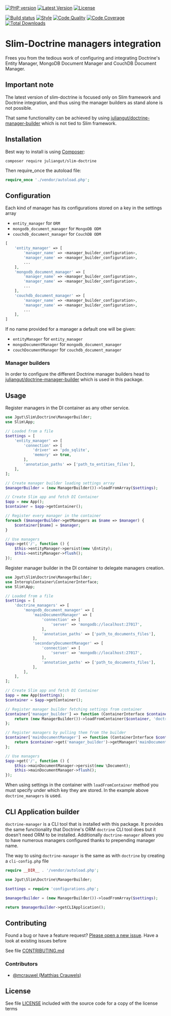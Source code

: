 [![PHP version](https://img.shields.io/badge/PHP-%3E%3D5.6-8892BF.svg?style=flat-square)](http://php.net)
[![Latest Version](https://img.shields.io/packagist/vpre/juliangut/slim-doctrine.svg?style=flat-square)](https://packagist.org/packages/juliangut/slim-doctrine)
[![License](https://img.shields.io/github/license/juliangut/slim-doctrine.svg?style=flat-square)](https://github.com/juliangut/slim-doctrine/blob/master/LICENSE)

[![Build status](https://img.shields.io/travis/juliangut/slim-doctrine.svg?style=flat-square)](https://travis-ci.org/juliangut/slim-doctrine)
[![Style](https://styleci.io/repos/42014429/shield)](https://styleci.io/repos/42014429)
[![Code Quality](https://img.shields.io/scrutinizer/g/juliangut/slim-doctrine.svg?style=flat-square)](https://scrutinizer-ci.com/g/juliangut/slim-doctrine)
[![Code Coverage](https://img.shields.io/coveralls/juliangut/slim-doctrine.svg?style=flat-square)](https://coveralls.io/github/juliangut/slim-doctrine)
[![Total Downloads](https://img.shields.io/packagist/dt/juliangut/slim-doctrine.svg?style=flat-square)](https://packagist.org/packages/juliangut/slim-doctrine)

# Slim-Doctrine managers integration

Frees you from the tedious work of configuring and integrating Doctrine's Entity Manager, MongoDB Document Manager and CouchDB Document Manager.

## Important note

The latest version of slim-doctrine is focused only on Slim framework and Doctrine integration, and thus using the manager builders as stand alone is not possible.

That same functionality can be achieved by using [juliangut/doctrine-manager-builder](https://github.com/juliangut/doctrine-manager-builder) which is not tied to Slim framework.

## Installation

Best way to install is using [Composer](https://getcomposer.org/):

```
composer require juliangut/slim-doctrine
```

Then require_once the autoload file:

```php
require_once './vendor/autoload.php';
```

## Configuration

Each kind of manager has its configurations stored on a key in the settings array
 
* `entity_manager` for `ORM`
* `mongodb_document_manager` for `MongoDB ODM`
* `couchdb_document_manager` for `CouchDB ODM`

```php
[
    'entity_manager' => [
        'manager_name' => <manager_builder_configuration>,
        'manager_name' => <manager_builder_configuration>,
        ...
    ],
    'mongodb_document_manager' => [
        'manager_name' => <manager_builder_configuration>,
        'manager_name' => <manager_builder_configuration>,
        ...
    ],
    'couchdb_document_manager' => [
        'manager_name' => <manager_builder_configuration>,
        'manager_name' => <manager_builder_configuration>,
        ...
    ],
]
```

If no name provided for a manager a default one will be given:

* `entityManager` for `entity_manager`
* `mongoDocumentManager` for `mongodb_document_manager`
* `couchDocumentManager` for `couchdb_document_manager`

### Manager builders

In order to configure the different Doctrine manager builders head to [juliangut/doctrine-manager-builder](https://github.com/juliangut/doctrine-manager-builder) which is used in this package.

## Usage

Register managers in the DI container as any other service.

```php
use Jgut\Slim\Doctrine\ManagerBuilder;
use Slim\App;

// Loaded from a file
$settings = [
    'entity_manager' => [
        'connection' => [
            'driver' => 'pdo_sqlite',
            'memory' => true,
        ],
        'annotation_paths' => ['path_to_entities_files'],
    ],
];

// Create manager builder loading settings array
$managerBuilder = (new ManagerBuilder())->loadFromArray($settings);

// Create Slim app and fetch DI Container
$app = new App();
$container = $app->getContainer();

// Register every manager in the container
foreach ($managerBuilder->getManagers as $name => $manager) {
    $container[$name] = $manager;
}

// Use managers
$app->get('/', function () {
    $this->entityManager->persist(new \Entity);
    $this->entityManager->flush();
});
```

Register manager builder in the DI container to delegate managers creation.

```php
use Jgut\Slim\Doctrine\ManagerBuilder;
use Interop\Container\ContainerInterface;
use Slim\App;

// Loaded from a file
$settings = [
    'doctrine_managers' => [
        'mongodb_document_manager' => [
            'mainDocumentManager' => [
                'connection' => [
                    'server' => 'mongodb://localhost:27017',
                ],
                'annotation_paths' => ['path_to_documents_files'],
            ],
            'secondaryDocumentManager' => [
                'connection' => [
                    'server' => 'mongodb://localhost:27017',
                ],
                'annotation_paths' => ['path_to_documents_files'],
            ],
        ],
    ],
];

// Create Slim app and fetch DI Container
$app = new App($settings);
$container = $app->getContainer();

// Register manager builder fetching settings from container
$container['manager_builder'] => function (ContainerInterface $container) {
    return (new ManagerBuilder())->loadFromContainer($container, 'doctrine_managers');
};

// Register managers by pulling them from the builder
$container['mainDocumentManager'] => function (ContainerInterface $container) {
    return $container->get('manager_builder')->getManager('mainDocumentManager');
};

// Use managers
$app->get('/', function () {
    $this->mainDocumentManager->persist(new \Document);
    $this->mainDocumentManager->flush();
});
```

When using settings in the container with `loadFromContainer` method you must specify under which key they are stored. In the example above `doctrine_managers` is used.

## CLI Application builder

`doctrine-manager` is a CLI tool that is installed with this package. It provides the same functionality that Doctrine's ORM `doctrine` CLI tool does but it doesn't need ORM to be installed. Additionally `doctrine-manager` allows you to have numerous managers configured thanks to prepending manager name.

The way to using `doctrine-manager` is the same as with `doctrine` by creating a `cli-config.php` file

```php
require __DIR__ . '/vendor/autoload.php';

use Jgut\Slim\Doctrine\ManagerBuilder;

$settings = require 'configurations.php';

$managerBuilder = (new ManagerBuilder())->loadFromArray($settings);

return $managerBuilder->getCLIApplication();
```

## Contributing

Found a bug or have a feature request? [Please open a new issue](https://github.com/juliangut/slim-doctrine/issues). Have a look at existing issues before

See file [CONTRIBUTING.md](https://github.com/juliangut/slim-doctrine/blob/master/CONTRIBUTING.md)

### Contributors

* [@mcrauwel (Matthias Crauwels)](https://github.com/mcrauwel)

## License

See file [LICENSE](https://github.com/juliangut/slim-doctrine/blob/master/LICENSE) included with the source code for a copy of the license terms


